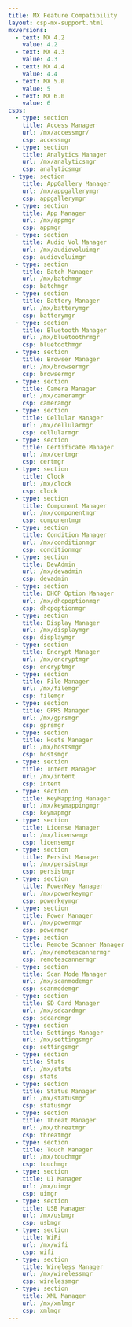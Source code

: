 ```yaml
---
title: MX Feature Compatibility
layout: csp-mx-support.html
mxversions:
  - text: MX 4.2
    value: 4.2
  - text: MX 4.3
    value: 4.3
  - text: MX 4.4
    value: 4.4
  - text: MX 5.0
    value: 5
  - text: MX 6.0
    value: 6
csps:
  - type: section
    title: Access Manager
    url: /mx/accessmgr/
    csp: accessmgr
  - type: section
    title: Analytics Manager
    url: /mx/analyticsmgr
    csp: analyticsmgr
 - type: section
    title: AppGallery Manager
    url: /mx/appgallerymgr
    csp: appgallerymgr
  - type: section
    title: App Manager
    url: /mx/appmgr
    csp: appmgr
  - type: section
    title: Audio Vol Manager
    url: /mx/audiovoluimgr
    csp: audiovoluimgr
  - type: section
    title: Batch Manager
    url: /mx/batchmgr
    csp: batchmgr
  - type: section
    title: Battery Manager
    url: /mx/batterymgr
    csp: batterymgr
  - type: section
    title: Bluetooth Manager
    url: /mx/bluetoothrmgr
    csp: bluetoothmgr
  - type: section
    title: Browser Manager
    url: /mx/browsermgr
    csp: browsermgr
  - type: section
    title: Camera Manager
    url: /mx/cameramgr
    csp: cameramgr
  - type: section
    title: Cellular Manager
    url: /mx/cellularmgr
    csp: cellularmgr
  - type: section
    title: Certificate Manager
    url: /mx/certmgr
    csp: certmgr
  - type: section
    title: Clock
    url: /mx/clock
    csp: clock
  - type: section
    title: Component Manager
    url: /mx/componentmgr
    csp: componentmgr
  - type: section
    title: Condition Manager
    url: /mx/conditionmgr
    csp: conditionmgr
  - type: section
    title: DevAdmin
    url: /mx/devadmin
    csp: devadmin
  - type: section
    title: DHCP Option Manager
    url: /mx/dhcpoptionmgr
    csp: dhcpoptionmgr
  - type: section
    title: Display Manager
    url: /mx/displaymgr
    csp: displaymgr
  - type: section
    title: Encrypt Manager
    url: /mx/encryptmgr
    csp: encryptmgr
  - type: section
    title: File Manager
    url: /mx/filemgr
    csp: filemgr
  - type: section
    title: GPRS Manager
    url: /mx/gprsmgr
    csp: gprsmgr
  - type: section
    title: Hosts Manager
    url: /mx/hostsmgr
    csp: hostsmgr
  - type: section
    title: Intent Manager
    url: /mx/intent
    csp: intent
  - type: section
    title: KeyMapping Manager
    url: /mx/keymappingmgr
    csp: keymapmgr
  - type: section
    title: License Manager
    url: /mx/licensemgr
    csp: licensemgr
  - type: section
    title: Persist Manager
    url: /mx/persistmgr
    csp: persistmgr
  - type: section
    title: PowerKey Manager
    url: /mx/powerkeymgr
    csp: powerkeymgr
  - type: section
    title: Power Manager
    url: /mx/powermgr
    csp: powermgr
  - type: section
    title: Remote Scanner Manager
    url: /mx/remotescannermgr
    csp: remotescannermgr
  - type: section
    title: Scan Mode Manager
    url: /mx/scanmodemgr
    csp: scanmodemgr
  - type: section
    title: SD Card Manager
    url: /mx/sdcardmgr
    csp: sdcardmgr
  - type: section
    title: Settings Manager
    url: /mx/settingsmgr
    csp: settingsmgr
  - type: section
    title: Stats
    url: /mx/stats
    csp: stats
  - type: section
    title: Status Manager
    url: /mx/statusmgr
    csp: statusmgr
  - type: section
    title: Threat Manager
    url: /mx/threatmgr
    csp: threatmgr
  - type: section
    title: Touch Manager
    url: /mx/touchmgr
    csp: touchmgr
  - type: section
    title: UI Manager
    url: /mx/uimgr
    csp: uimgr
  - type: section
    title: USB Manager
    url: /mx/usbmgr
    csp: usbmgr
  - type: section
    title: WiFi
    url: /mx/wifi
    csp: wifi
  - type: section
    title: Wireless Manager
    url: /mx/wirelessmgr
    csp: wirelessmgr
  - type: section
    title: XML Manager
    url: /mx/xmlmgr
    csp: xmlmgr
---
```

           



